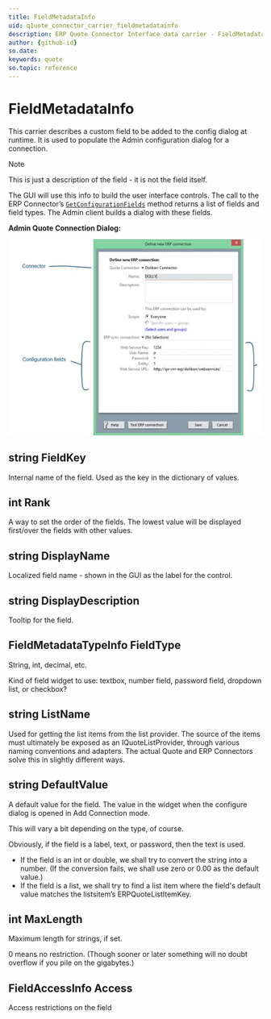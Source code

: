 ```yaml
---
title: FieldMetadataInfo
uid: q1uote_connector_carrier_fieldmetadatainfo
description: ERP Quote Connector Interface data carrier - FieldMetadataInfo
author: {github-id}
so.date:
keywords: quote
so.topic: reference
---
```


# FieldMetadataInfo

This carrier describes a custom field to be added to the config dialog at runtime. It is used to populate the Admin configuration dialog for a connection.

> [!NOTE]
> This is just a description of the field - it is not the field itself.

The GUI will use this info to build the user interface controls. The call to the ERP Connector’s [`GetConfigurationFields`](../iquoteconnector.md#dictionaryltstring-fieldmetadatainfo-getconfigurationfields) method returns a list of fields and field types. The Admin client builds a dialog with these fields.

**Admin Quote Connection Dialog:**

![31][img1]

## string FieldKey

Internal name of the field. Used as the key in the dictionary of values.

## int Rank

A way to set the order of the fields. The lowest value will be displayed first/over the fields with other values.

## string DisplayName

Localized field name - shown in the GUI as the label for the control.

## string DisplayDescription

Tooltip for the field.

## FieldMetadataTypeInfo FieldType

String, int, decimal, etc.

Kind of field widget to use: textbox, number field, password field, dropdown list, or checkbox?

## string ListName

Used for getting the list items from the list provider. The source of the items must ultimately be exposed as an IQuoteListProvider, through various naming conventions and adapters. The actual Quote and ERP Connectors solve this in slightly different ways.

## string DefaultValue

A default value for the field. The value in the widget when the configure dialog is opened in Add Connection mode.

This will vary a bit depending on the type, of course.

Obviously, if the field is a label, text, or password, then the text is used.

* If the field is an int or double, we shall try to convert the string into a number. (If the conversion fails, we shall use zero or 0.00 as the default value.)
* If the field is a list, we shall try to find a list item where the field's default value matches the listsitem’s ERPQuoteListItemKey.

## int MaxLength

Maximum length for strings, if set.

0 means no restriction. (Though sooner or later something will no doubt overflow if you pile on the gigabytes.)

## FieldAccessInfo Access

Access restrictions on the field

<!-- Referenced images -->
[img1]: media/image031.jpg
